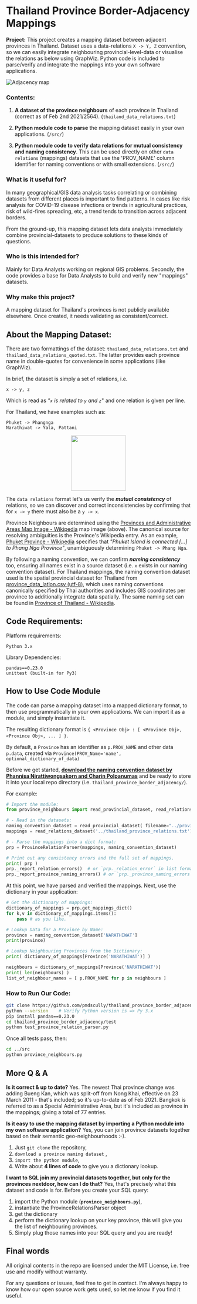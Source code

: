 # Thailand Province Border-Adjacency Mappings

**Project:** This project creates a mapping dataset between adjacent provinces in Thailand. Dataset uses a data-relations `X -> Y, Z` convention, so we can easily integrate neighbouring provincial-level-data or visualise the relations as below using GraphViz. Python code is included to parse/verify and integrate the mappings into your own software applications.

![Adjacency map](Thailand_Province_Neighbours.png)

### **Contents:** 

1. **A dataset of the province neighbours** of each province in Thailand (correct as of Feb 2nd 2021/2564). (`thailand_data_relations.txt`)

2. **Python module code to parse** the mapping dataset easily in your own applications. (`/src/`)

3. **Python module code to verify data relations for mutual consistency and naming consistency**. This can be used directly on other `data relations` (mappings) datasets that use the 'PROV_NAME' column identifier for naming conventions or with small extensions. (`/src/`)



### **What is it useful for?** 

In many geographical/GIS data analysis tasks correlating or combining datasets from different places is important to find patterns. In cases like risk analysis for COVID-19 disease infections or trends in agricultural practices, risk of wild-fires spreading, etc, a trend tends to transition across adjacent borders. 

From the ground-up, this mapping dataset lets data analysts immediately combine provincial-datasets to produce solutions to these kinds of questions.

### **Who is this intended for?** 

Mainly for Data Analysts working on regional GIS problems. Secondly, the code provides a base for Data Analysts to build and verify new "mappings" datasets.


### **Why make this project?**

A mapping dataset for Thailand's provinces is not publicly available elsewhere. Once created, it needs validating as consistent/correct.

## About the Mapping Dataset:

There are two formattings of the dataset: `thailand_data_relations.txt` and `thailand_data_relations_quoted.txt`. The latter provides each province name in double-quotes for convenience in some applications (like GraphViz).

In brief, the dataset is simply a set of relations, i.e. 

    x -> y, z

Which is read as *"`x` is related to `y` and `z`*" and one relation is given per line.

For Thailand, we have examples such as:

    Phuket -> Phangnga
    Narathiwat -> Yala, Pattani


<p align="center">
<a href="https://upload.wikimedia.org/wikipedia/commons/thumb/c/c5/Thailand_provinces_en.svg/1050px-Thailand_provinces_en.svg.png">
<img src="https://upload.wikimedia.org/wikipedia/commons/thumb/c/c5/Thailand_provinces_en.svg/1050px-Thailand_provinces_en.svg.png" width="150">
</a>
</p>

The `data relations` format let's us verify the ***mutual consistency*** of relations, so we can discover and correct inconsistencies by confirming that for `x -> y` there must also be a `y -> x`.

Province Neighbours are determined using the [Provinces and Administrative Areas Map Image - Wikipedia](https://en.wikipedia.org/wiki/Provinces_of_Thailand) map image (above). The canonical source for resolving ambiguities is the Province's Wikipedia entry. As an example, [Phuket Province - Wikipedia](https://en.wikipedia.org/wiki/Phuket_Province) specifies that *"Phuket Island is connected [...] to Phang Nga Province"*, unambiguously determining `Phuket -> Phang Nga`.


By following a naming convention, we can confirm ***naming consistency*** too, ensuring all names exist in a source dataset (i.e. `x` exists in our naming convention dataset). For Thailand mappings, the naming convention dataset used is the spatial provincial dataset for Thailand from [province_data_latlon.csv (utf-8)](https://github.com/pnphannisa/thailand_spatial_resources), which uses naming conventions canonically specified by Thai authorities and includes GIS coordinates per province to additionally integrate data spatially. The same naming set can be found in [Province of Thailand - Wikipedia](https://en.wikipedia.org/wiki/Provinces_of_Thailand).


## Code Requirements:
Platform requirements:
```
Python 3.x
```
Library Dependencies:
```
pandas==0.23.0
unittest (built-in for Py3)
```

## How to Use Code Module
The code can parse a mapping dataset into a mapped dictionary format, to then use programmatically in your own applications. We can import it as a module, and simply instantiate it.

The resulting dictionary format is `{ <Province Obj> : [ <Province Obj>, <Province Obj>, ... ] }`. 

By default, a `Province` has an identifier as `p.PROV_NAME` and other data `p.data`, created via `Province(PROV_Name='name', optional_dictionary_of_data)`

Before we get started, **[download the naming convention dataset by Phannisa Nirattiwongsakorn and Charin Polpanumas](https://raw.githubusercontent.com/pnphannisa/thailand_spatial_resources/master/data/province_data_latlon.csv)** and be ready to store it into your local repo directory (i.e. `thailand_province_border_adjacency/`).

For example:

```python
# Import the module:
from province_neighbours import read_provincial_dataset, read_relations_dataset, Province, ProvinceRelationParser

# - Read in the datasets:
naming_convention_dataset = read_provincial_dataset( filename="../province_data_latlon.csv" )
mappings = read_relations_dataset('../thailand_province_relations.txt')

# - Parse the mappings into a dict format:
prp = ProvinceRelationParser(mappings, naming_convention_dataset)

# Print out any consistency errors and the full set of mappings.
print( prp )
prp._report_relation_errors()  # or `prp._relation_error` in list format 
prp._report_province_naming_errors() # or `prp._province_naming_errors`
```
At this point, we have parsed and verified the mappings. Next, use the dictionary in your application:
```python
# Get the dictionary of mappings:
dictionary_of_mappings = prp.get_mappings_dict()
for k,v in dictionary_of_mappings.items():
    pass # as you like.

# Lookup Data for a Province by Name:
province = naming_convention_dataset['NARATHIWAT']
print(province)

# Lookup Neighbouring Provinces from the Dictionary:
print( dictionary_of_mappings[Province('NARATHIWAT')] )

neighbours = dictionary_of_mappings[Province('NARATHIWAT')]
print( len(neighbours) )
list_of_neighbour_names = [ p.PROV_NAME for p in neighbours ]
```

### How to Run Our Code:
```bash
git clone https://github.com/pmdscully/thailand_province_border_adjacency.git
python --version    # Verify Python version is => Py 3.x
pip install pandas==0.23.0
cd thailand_province_border_adjacency/test
python test_province_relation_parser.py
```
Once all tests pass, then:
```bash
cd ../src
python province_neighbours.py
```

## More Q &amp; A

**Is it correct &amp; up to date?** Yes. The newest Thai province change was adding Bueng Kan, which was split-off from Nong Khai, effective on 23 March 2011 - that's included; so it's up-to-date as of Feb 2021. Bangkok is referred to as a Special Administrative Area, but it's included as province in the mappings; giving a total of 77 entries.

**Is it easy to use the mapping dataset by importing a Python module into my own software application?** Yes, you can join province datasets together based on their semantic geo-neighbourhoods  :-). 

1. Just <code>git clone</code> the repository, 
2. <code>download a province naming dataset</code> , 
3. <code>import the python module</code>, 
4. Write about <strong>4 lines of code</strong> to give you a dictionary lookup.


**I want to SQL join my provincial datasets together, but only for the provinces nextdoor, how can I do that?** Yes, that's precisely what this dataset and code is for. Before you create your SQL query:

1. import the Python module (**`province_neighbours.py`**), 
2. instantiate the ProvinceRelationsParser object
3. get the dictionary
4. perform the dictionary lookup on your key province, this will give you the list of neighbouring provinces. 
5. Simply plug those names into your SQL query and you are ready!


## Final words

All original contents in the repo are licensed under the MIT License, i.e. free use and modify without warranty.

For any questions or issues, feel free to get in contact. I'm always happy to know how our open source work gets used, so let me know if you find it useful.